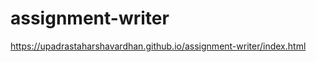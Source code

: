 # assignment-writer
 
 
 
https://upadrastaharshavardhan.github.io/assignment-writer/index.html




